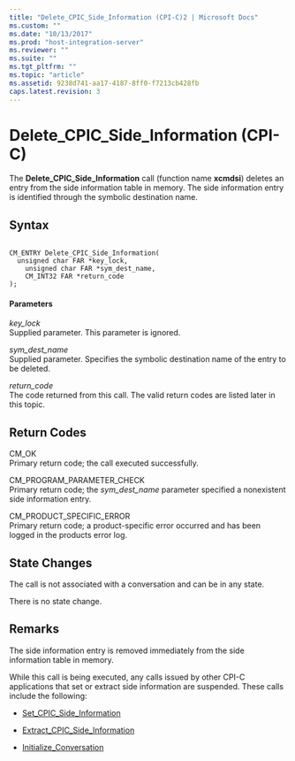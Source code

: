 ```yaml
---
title: "Delete_CPIC_Side_Information (CPI-C)2 | Microsoft Docs"
ms.custom: ""
ms.date: "10/13/2017"
ms.prod: "host-integration-server"
ms.reviewer: ""
ms.suite: ""
ms.tgt_pltfrm: ""
ms.topic: "article"
ms.assetid: 9238d741-aa17-4187-8ff0-f7213cb428fb
caps.latest.revision: 3
---
```

# Delete_CPIC_Side_Information (CPI-C)
The **Delete_CPIC_Side_Information** call (function name **xcmdsi**) deletes an entry from the side information table in memory. The side information entry is identified through the symbolic destination name.  
  
## Syntax  
  
```  
  
CM_ENTRY Delete_CPIC_Side_Information(   
  unsigned char FAR *key_lock,         
    unsigned char FAR *sym_dest_name,    
    CM_INT32 FAR *return_code            
);  
```  
  
#### Parameters  
 *key_lock*  
 Supplied parameter. This parameter is ignored.  
  
 *sym_dest_name*  
 Supplied parameter. Specifies the symbolic destination name of the entry to be deleted.  
  
 *return_code*  
 The code returned from this call. The valid return codes are listed later in this topic.  
  
## Return Codes  
 CM_OK  
 Primary return code; the call executed successfully.  
  
 CM_PROGRAM_PARAMETER_CHECK  
 Primary return code; the *sym_dest_name* parameter specified a nonexistent side information entry.  
  
 CM_PRODUCT_SPECIFIC_ERROR  
 Primary return code; a product-specific error occurred and has been logged in the products error log.  
  
## State Changes  
 The call is not associated with a conversation and can be in any state.  
  
 There is no state change.  
  
## Remarks  
 The side information entry is removed immediately from the side information table in memory.  
  
 While this call is being executed, any calls issued by other CPI-C applications that set or extract side information are suspended. These calls include the following:  
  
-   [Set_CPIC_Side_Information](../core/set-cpic-side-information-cpi-c.md)  
  
-   [Extract_CPIC_Side_Information](../core/extract-cpic-side-information-cpi-c.md)  
  
-   [Initialize_Conversation](../core/initialize-conversation-cpi-c.md)